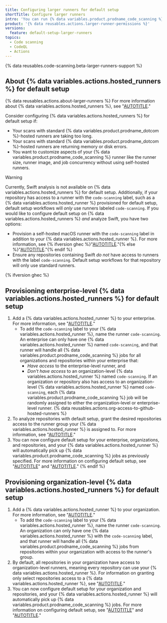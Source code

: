 ```yaml
---
title: Configuring larger runners for default setup
shortTitle: Configure larger runners
intro: 'You can run {% data variables.product.prodname_code_scanning %} default setup more quickly on bigger codebases using {% data variables.actions.hosted_runners %}.'
product: '{% data reusables.actions.larger-runner-permissions %}'
versions:
  feature: default-setup-larger-runners
topics:
  - Code scanning
  - CodeQL
  - Actions
---
```


{% data reusables.code-scanning.beta-larger-runners-support %}

## About {% data variables.actions.hosted_runners %} for default setup

{% data reusables.actions.about-larger-runners %} For more information about {% data variables.actions.hosted_runners %}, see "[AUTOTITLE](/actions/using-github-hosted-runners/about-larger-runners/about-larger-runners)."

Consider configuring {% data variables.actions.hosted_runners %} for default setup if:
* Your scans with standard {% data variables.product.prodname_dotcom %}-hosted runners are taking too long.
* Your scans with standard {% data variables.product.prodname_dotcom %}-hosted runners are returning memory or disk errors.
* You want to customize aspects of your {% data variables.product.prodname_code_scanning %} runner like the runner size, runner image, and job concurrency without using self-hosted runners.

> [!WARNING]
> Currently, Swift analysis is not available on {% data variables.actions.hosted_runners %} for default setup. Additionally, if your repository has access to a runner with the `code-scanning` label, such as a {% data variables.actions.hosted_runner %} provisioned for default setup, default setup workflows will _only_ use runners labeled `code-scanning`. If you would like to configure default setup on {% data variables.actions.hosted_runners %} _and_ analyze Swift, you have two options:
> * Provision a self-hosted macOS runner with the `code-scanning` label in addition to your {% data variables.actions.hosted_runner %}. For more information, see {% ifversion ghec %}"[AUTOTITLE](/admin/code-security/managing-github-advanced-security-for-your-enterprise/configuring-code-scanning-for-your-appliance)."{% else %}"[AUTOTITLE](/actions/hosting-your-own-runners/managing-self-hosted-runners/adding-self-hosted-runners#adding-a-self-hosted-runner-to-a-repository)."{% endif %}
> * Ensure any repositories containing Swift _do not_ have access to runners with the label `code-scanning`. Default setup workflows for that repository will only use standard runners.

{% ifversion ghec %}

## Provisioning enterprise-level {% data variables.actions.hosted_runners %} for default setup

1. Add a {% data variables.actions.hosted_runner %} to your enterprise. For more information, see "[AUTOTITLE](/actions/using-github-hosted-runners/about-larger-runners/managing-larger-runners#adding-a-larger-runner-to-an-enterprise)."
   * To add the `code-scanning` label to your {% data variables.actions.hosted_runner %}, name the runner `code-scanning`. An enterprise can only have one {% data variables.actions.hosted_runner %} named `code-scanning`, and that runner will handle all {% data variables.product.prodname_code_scanning %} jobs for all organizations and repositories within your enterprise that:
     * _Have access_ to the enterprise-level runner, and
     * _Don't have access_ to an organization-level {% data variables.actions.hosted_runner %} named `code-scanning`. If an organization or repository also has access to an organization-level {% data variables.actions.hosted_runner %} named `code-scanning`, each {% data variables.product.prodname_code_scanning %} job will be randomly assigned to either the organization-level or enterprise-level runner.
{% data reusables.actions.org-access-to-github-hosted-runners %}
1. To analyze repositories with default setup, grant the desired repositories access to the runner group your {% data variables.actions.hosted_runner %} is assigned to. For more information, see "[AUTOTITLE](/actions/using-github-hosted-runners/about-larger-runners/managing-larger-runners#allowing-repositories-to-access-larger-runners)."
1. You can now configure default setup for your enterprise, organizations, and repositories, and your {% data variables.actions.hosted_runner %} will automatically pick up {% data variables.product.prodname_code_scanning %} jobs as previously specified. For more information on configuring default setup, see "[AUTOTITLE](/code-security/code-scanning/enabling-code-scanning/configuring-default-setup-for-code-scanning)" and "[AUTOTITLE](/code-security/code-scanning/enabling-code-scanning/configuring-default-setup-for-code-scanning-at-scale)."
{% endif %}

## Provisioning organization-level {% data variables.actions.hosted_runners %} for default setup

1. Add a {% data variables.actions.hosted_runner %} to your organization. For more information, see "[AUTOTITLE](/actions/using-github-hosted-runners/about-larger-runners/managing-larger-runners#adding-a-larger-runner-to-an-organization)."
   * To add the `code-scanning` label to your {% data variables.actions.hosted_runner %}, name the runner `code-scanning`. An organization can only have one {% data variables.actions.hosted_runner %} with the `code-scanning` label, and that runner will handle all {% data variables.product.prodname_code_scanning %} jobs from repositories within your organization with access to the runner's group.
1. By default, all repositories in your organization have access to organization-level runners, meaning every repository can use your {% data variables.actions.hosted_runner %}. For information on granting only select repositories access to a {% data variables.actions.hosted_runner %}, see "[AUTOTITLE](/actions/using-github-hosted-runners/about-larger-runners/managing-larger-runners#allowing-repositories-to-access-larger-runners)."
1. You can now configure default setup for your organization and repositories, and your {% data variables.actions.hosted_runner %} will automatically pick up {% data variables.product.prodname_code_scanning %} jobs. For more information on configuring default setup, see "[AUTOTITLE](/code-security/code-scanning/enabling-code-scanning/configuring-default-setup-for-code-scanning)" and "[AUTOTITLE](/code-security/code-scanning/enabling-code-scanning/configuring-default-setup-for-code-scanning-at-scale)."
